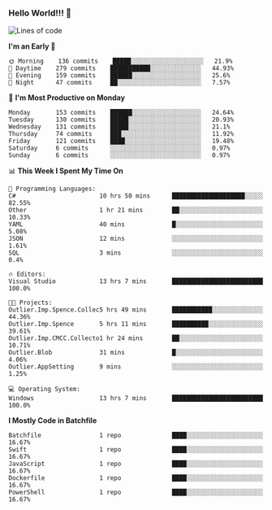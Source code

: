 ### Hello World!!! 👋

<!--
**kekotek/kekotek** is a ✨ _special_ ✨ repository because its `README.md` (this file) appears on your GitHub profile.

Here are some ideas to get you started:

- 🔭 I’m currently working on ...
- 🌱 I’m currently learning ...
- 👯 I’m looking to collaborate on ...
- 🤔 I’m looking for help with ...
- 💬 Ask me about ...
- 📫 How to reach me: ...
- 😄 Pronouns: ...
- ⚡ Fun fact: ...
-->

<!--START_SECTION:waka-->
![Lines of code](https://img.shields.io/badge/From%20Hello%20World%20I%27ve%20Written-18753%20lines%20of%20code-blue)

**I'm an Early 🐤** 

```text
🌞 Morning    136 commits    █████░░░░░░░░░░░░░░░░░░░░   21.9% 
🌆 Daytime    279 commits    ███████████░░░░░░░░░░░░░░   44.93% 
🌃 Evening    159 commits    ██████░░░░░░░░░░░░░░░░░░░   25.6% 
🌙 Night      47 commits     ██░░░░░░░░░░░░░░░░░░░░░░░   7.57%

```
📅 **I'm Most Productive on Monday** 

```text
Monday       153 commits    ██████░░░░░░░░░░░░░░░░░░░   24.64% 
Tuesday      130 commits    █████░░░░░░░░░░░░░░░░░░░░   20.93% 
Wednesday    131 commits    █████░░░░░░░░░░░░░░░░░░░░   21.1% 
Thursday     74 commits     ███░░░░░░░░░░░░░░░░░░░░░░   11.92% 
Friday       121 commits    ████░░░░░░░░░░░░░░░░░░░░░   19.48% 
Saturday     6 commits      ░░░░░░░░░░░░░░░░░░░░░░░░░   0.97% 
Sunday       6 commits      ░░░░░░░░░░░░░░░░░░░░░░░░░   0.97%

```


📊 **This Week I Spent My Time On** 

```text
💬 Programming Languages: 
C#                       10 hrs 50 mins      ████████████████████░░░░░   82.55% 
Other                    1 hr 21 mins        ██░░░░░░░░░░░░░░░░░░░░░░░   10.33% 
YAML                     40 mins             █░░░░░░░░░░░░░░░░░░░░░░░░   5.08% 
JSON                     12 mins             ░░░░░░░░░░░░░░░░░░░░░░░░░   1.61% 
SQL                      3 mins              ░░░░░░░░░░░░░░░░░░░░░░░░░   0.4%

🔥 Editors: 
Visual Studio            13 hrs 7 mins       █████████████████████████   100.0%

🐱‍💻 Projects: 
Outlier.Imp.Spence.Collec5 hrs 49 mins       ███████████░░░░░░░░░░░░░░   44.36% 
Outlier.Imp.Spence       5 hrs 11 mins       ██████████░░░░░░░░░░░░░░░   39.61% 
Outlier.Imp.CMCC.Collecto1 hr 24 mins        ██░░░░░░░░░░░░░░░░░░░░░░░   10.71% 
Outlier.Blob             31 mins             █░░░░░░░░░░░░░░░░░░░░░░░░   4.06% 
Outlier.AppSetting       9 mins              ░░░░░░░░░░░░░░░░░░░░░░░░░   1.25%

💻 Operating System: 
Windows                  13 hrs 7 mins       █████████████████████████   100.0%

```

**I Mostly Code in Batchfile** 

```text
Batchfile                1 repo              ████░░░░░░░░░░░░░░░░░░░░░   16.67% 
Swift                    1 repo              ████░░░░░░░░░░░░░░░░░░░░░   16.67% 
JavaScript               1 repo              ████░░░░░░░░░░░░░░░░░░░░░   16.67% 
Dockerfile               1 repo              ████░░░░░░░░░░░░░░░░░░░░░   16.67% 
PowerShell               1 repo              ████░░░░░░░░░░░░░░░░░░░░░   16.67%

```



<!--END_SECTION:waka-->
